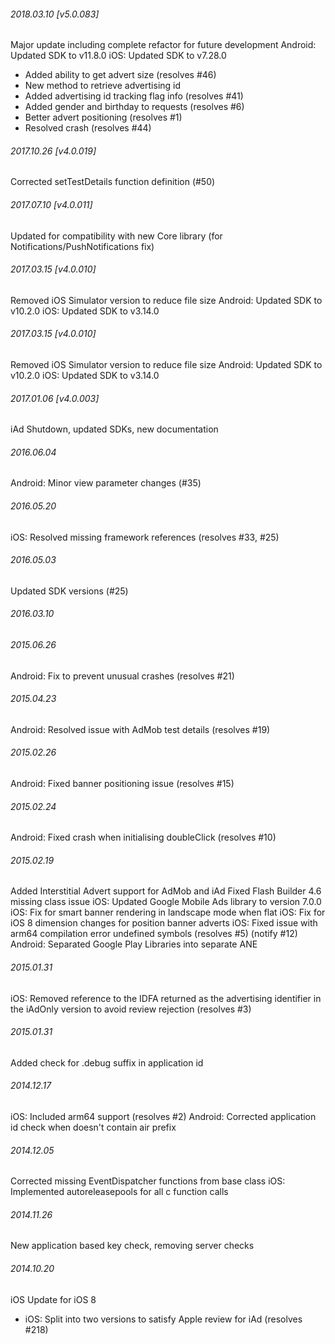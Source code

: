 

###### 2018.03.10 [v5.0.083]

Major update including complete refactor for future development
Android: Updated SDK to v11.8.0
iOS: Updated SDK to v7.28.0
  - Added ability to get advert size (resolves #46)
  - New method to retrieve advertising id
  - Added advertising id tracking flag info (resolves #41)
  - Added gender and birthday to requests (resolves #6)
  - Better advert positioning (resolves #1) 
  - Resolved crash (resolves #44)


###### 2017.10.26 [v4.0.019]

Corrected setTestDetails function definition (#50)


###### 2017.07.10 [v4.0.011]

Updated for compatibility with new Core library (for Notifications/PushNotifications fix)


###### 2017.03.15 [v4.0.010]

Removed iOS Simulator version to reduce file size
Android: Updated SDK to v10.2.0
iOS: Updated SDK to v3.14.0


###### 2017.03.15 [v4.0.010]

Removed iOS Simulator version to reduce file size
Android: Updated SDK to v10.2.0
iOS: Updated SDK to v3.14.0


###### 2017.01.06 [v4.0.003]

iAd Shutdown, updated SDKs, new documentation


###### 2016.06.04

Android: Minor view parameter changes (#35)


###### 2016.05.20

iOS: Resolved missing framework references (resolves #33, #25)


###### 2016.05.03

Updated SDK versions (#25)

###### 2016.03.10


###### 2015.06.26

Android: Fix to prevent unusual crashes (resolves #21)


###### 2015.04.23

Android: Resolved issue with AdMob test details (resolves #19)


###### 2015.02.26

Android: Fixed banner positioning issue (resolves #15)


###### 2015.02.24

Android: Fixed crash when initialising doubleClick (resolves #10)


###### 2015.02.19

Added Interstitial Advert support for AdMob and iAd 
Fixed Flash Builder 4.6 missing class issue
iOS: Updated Google Mobile Ads library to version 7.0.0
iOS: Fix for smart banner rendering in landscape mode when flat
iOS: Fix for iOS 8 dimension changes for position banner adverts
iOS: Fixed issue with arm64 compilation error undefined symbols (resolves #5) (notify #12)
Android: Separated Google Play Libraries into separate ANE


###### 2015.01.31

iOS: Removed reference to the IDFA returned as the advertising identifier in the iAdOnly version to avoid review rejection (resolves #3)


###### 2015.01.31

Added check for .debug suffix in application id


###### 2014.12.17

iOS: Included arm64 support (resolves #2) 
Android: Corrected application id check when doesn't contain air prefix 


###### 2014.12.05

Corrected missing EventDispatcher functions from base class
iOS: Implemented autoreleasepools for all c function calls


###### 2014.11.26

New application based key check, removing server checks


###### 2014.10.20
iOS Update for iOS 8
- iOS: Split into two versions to satisfy Apple review for iAd (resolves #218)
